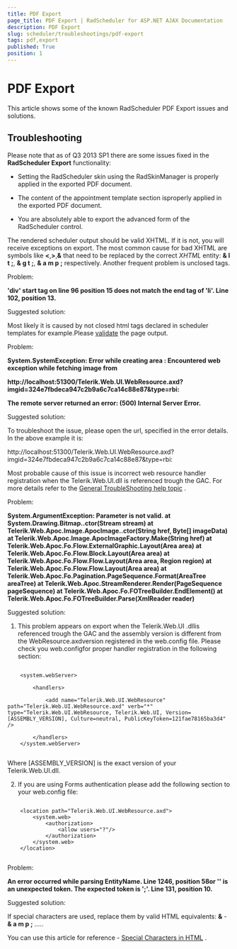 ```yaml
---
title: PDF Export
page_title: PDF Export | RadScheduler for ASP.NET AJAX Documentation
description: PDF Export
slug: scheduler/troubleshootings/pdf-export
tags: pdf,export
published: True
position: 1
---
```


# PDF Export



This article shows some of the known RadScheduler PDF Export issues and solutions.

## Troubleshooting

Please note that as of Q3 2013 SP1 there are some issues fixed in the **RadScheduler Export** functionality:

* Setting the RadScheduler skin using the RadSkinManager is properly applied in the exported PDF document.

* The content of the appointment template section isproperly applied in the exported PDF document.

* You are absolutely able to export the advanced form of the RadScheduler control.

The rendered scheduler output should be valid XHTML. If it is not, you will receive exceptions on export. The most common cause for bad XHTML are symbols like **<**,**>**,**&** that need to be replaced by the correct *XHTML* entity: **& l t ;**, **& g t ;**, **& a m p ;** respectively. Another frequent problem is unclosed tags.

Problem:

**'div' start tag on line 96 position 15 does not match the end tag of 'li'. Line 102, position 13.**

Suggested solution:

Most likely it is caused by not closed html tags declared in scheduler templates for example.Please [validate](http://validator.w3.org/) the page output.

Problem:

**System.SystemException: Error while creating area : Encountered web exception while fetching image from**

**http://localhost:51300/Telerik.Web.UI.WebResource.axd?imgid=324e7fbdeca947c2b9a6c7ca14c88e87&type=rbi:**

**The remote server returned an error: (500) Internal Server Error.**

Suggested solution:

To troubleshoot the issue, please open the url, specified in the error details. In the above example it is:

http://localhost:51300/Telerik.Web.UI.WebResource.axd?imgid=324e7fbdeca947c2b9a6c7ca14c88e87&type=rbi:

Most probable cause of this issue is incorrect web resource handler registration when the Telerik.Web.UI.dll is referenced trough the GAC. For more details refer to the [General TroubleShooting help topic](http://www.telerik.com/help/aspnet-ajax/introduction-troubleshooting.html) .

Problem:

**System.ArgumentException: Parameter is not valid. at System.Drawing.Bitmap..ctor(Stream stream) at Telerik.Web.Apoc.Image.ApocImage..ctor(String href, Byte[] imageData) at Telerik.Web.Apoc.Image.ApocImageFactory.Make(String href) at Telerik.Web.Apoc.Fo.Flow.ExternalGraphic.Layout(Area area) at Telerik.Web.Apoc.Fo.Flow.Block.Layout(Area area) at Telerik.Web.Apoc.Fo.Flow.Flow.Layout(Area area, Region region) at Telerik.Web.Apoc.Fo.Flow.Flow.Layout(Area area) at Telerik.Web.Apoc.Fo.Pagination.PageSequence.Format(AreaTree areaTree) at Telerik.Web.Apoc.StreamRenderer.Render(PageSequence pageSequence) at Telerik.Web.Apoc.Fo.FOTreeBuilder.EndElement() at Telerik.Web.Apoc.Fo.FOTreeBuilder.Parse(XmlReader reader)**

Suggested solution:

1. This problem appears on export when the Telerik.Web.UI .dllis referenced trough the GAC and the assembly version is different from the WebResource.axdversion registered in the web.config file. Please check you web.configfor proper handler registration in the following section:

````ASPNET
	
	<system.webServer>
		
		<handlers>
		
			<add name="Telerik.Web.UI.WebResource"  path="Telerik.Web.UI.WebResource.axd" verb="*" type="Telerik.Web.UI.WebResource, Telerik.Web.UI, Version=[ASSEMBLY_VERSION], Culture=neutral, PublicKeyToken=121fae78165ba3d4" />
		
		</handlers>
	</system.webServer>
	
````



Where [ASSEMBLY_VERSION] is the exact version of your Telerik.Web.UI.dll.

2. If you are using Forms authentication please add the following section to your web.config file:

````ASPNET
	
	<location path="Telerik.Web.UI.WebResource.axd">
		<system.web>
			<authorization>
				<allow users="?"/>
			</authorization>
		</system.web>
	</location>
	
````



Problem:

**An error occurred while parsing EntityName. Line 1246, position 58or '' is an unexpected token. The expected token is ';'. Line 131, position 10.**

Suggested solution:

If special characters are used, replace them by valid HTML equivalents: **&** - **& a m p ;** …..

You can use this article for reference - [Special Characters in HTML](http://www.degraeve.com/reference/specialcharacters.php) .
